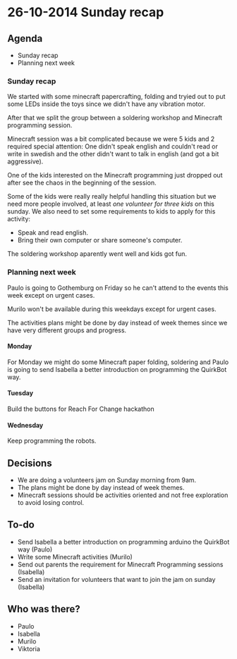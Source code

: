 # 26-10-2014 Sunday recap

## Agenda

* Sunday recap
* Planning next week

### Sunday recap

We started with some minecraft papercrafting, folding and tryied out to put some LEDs inside the toys since we didn't have any vibration motor.

After that we split the group between a soldering workshop and Minecraft programming session.

Minecraft session was a bit complicated because we were 5 kids and 2 required special attention: One didn't speak english and couldn't read or write in swedish and the other didn't want to talk in english (and got a bit aggressive). 

One of the kids interested on the Minecraft programming just dropped out after see the chaos in the beginning of the session.

Some of the kids were really really helpful handling this situation but we need more people involved, at least *one volunteer for three kids* on this sunday. We also need to set some requirements to kids to apply for this activity:

- Speak and read english.
- Bring their own computer or share someone's computer.

The soldering workshop aparently went well and kids got fun.

### Planning next week

Paulo is going to Gothemburg on Friday so he can't attend to the events this week except on urgent cases.

Murilo won't be available during this weekdays except for urgent cases.

The activities plans might be done by day instead of week themes since we have very different groups and progress.

#### Monday
For Monday we might do some Minecraft paper folding, soldering and Paulo is going to send Isabella a better introduction on programming the QuirkBot way.

#### Tuesday
Build the buttons for Reach For Change hackathon

#### Wednesday
Keep programming the robots.

## Decisions

* We are doing a volunteers jam on Sunday morning from 9am.
* The plans might be done by day instead of week themes.
* Minecraft sessions should be activities oriented and not free exploration to avoid losing control.

## To-do

- Send Isabella a better introduction on programming arduino the QuirkBot way (Paulo)
- Write some Minecraft activities (Murilo)
- Send out parents the requirement for Minecraft Programming sessions (Isabella)
- Send an invitation for volunteers that want to join the jam on sunday (Isabella)

## Who was there?

- Paulo
- Isabella
- Murilo
- Viktoria
